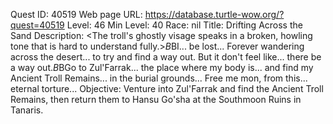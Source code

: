 Quest ID: 40519
Web page URL: https://database.turtle-wow.org/?quest=40519
Level: 46
Min Level: 40
Race: nil
Title: Drifting Across the Sand
Description: <The troll's ghostly visage speaks in a broken, howling tone that is hard to understand fully.>$B$BI... be lost... Forever wandering across the desert... to try and find a way out. But it don't feel like... there be a way out.$B$BGo to Zul'Farrak... the place where my body is... and find my Ancient Troll Remains... in the burial grounds... Free me mon, from this... eternal torture...
Objective: Venture into Zul'Farrak and find the Ancient Troll Remains, then return them to Hansu Go'sha at the Southmoon Ruins in Tanaris.
